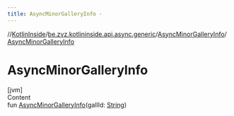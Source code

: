 ```yaml
---
title: AsyncMinorGalleryInfo -
---
```

//[KotlinInside](../../index.md)/[be.zvz.kotlininside.api.async.generic](../index.md)/[AsyncMinorGalleryInfo](index.md)/[AsyncMinorGalleryInfo](-async-minor-gallery-info.md)



# AsyncMinorGalleryInfo  
[jvm]  
Content  
fun [AsyncMinorGalleryInfo](-async-minor-gallery-info.md)(gallId: [String](https://kotlinlang.org/api/latest/jvm/stdlib/kotlin/-string/index.html))  



